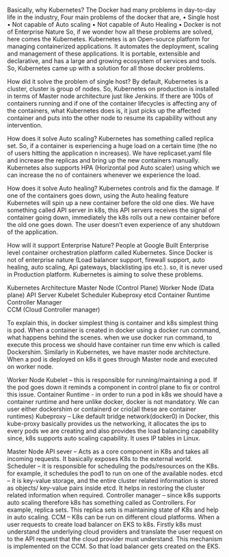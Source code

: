 Basically, why Kubernetes?
The Docker had many problems in day-to-day life in the industry,
Four main problems of the docker that are,
    •	Single host
    •	Not capable of Auto scaling
    •	Not capable of Auto Healing
    •	Docker is not of Enterprise Nature
So, if we wonder how all these problems are solved, here comes the Kubernetes.
Kubernetes is an Open-source platform for managing containerized applications. It automates the deployment, scaling and management of these applications. It is portable, extensible and declarative, and has a large and growing ecosystem of services and tools. 
So, Kubernetes came up with a solution for all those docker problems.

How did it solve the problem of single host?
By default, Kubernetes is a cluster, cluster is group of nodes. So, Kubernetes on production is installed in terms of Master node architecture just like Jenkins. 
If there are 100s of containers running and if one of the container lifecycles is affecting any of the containers, what Kubernetes does is, it just picks up the affected container and puts into the other node to resume its capability without any intervention.

How does it solve Auto scaling?
Kubernetes has something called replica set.
So, if a container is experiencing a huge load on a certain time (the no of users hitting the application n increases). We have replicaset.yaml file and increase the replicas and bring up the new containers manually. Kubernetes also supports HPA (Horizontal pod Auto scaler) using which we can increase the no of containers whenever we experience the load.

How does it solve Auto healing?
Kubernetes controls and fix the damage.
If one of the containers goes down, using the Auto healing feature Kubernetes will spin up a new container before the old one dies.
We have something called API server in k8s, this API servers receives the signal of container going down, immediately the k8s rolls out a new container before the old one goes down. The user doesn’t even experience of any shutdown of the application.

How will it support Enterprise Nature?
People at Google Built Enterprise level container orchestration platform called Kubernetes.
Since Docker is not of enterprise nature (Load balancer support, firewall support, auto healing, auto scaling, Api gateways, blacklisting ips etc.). so, it is never used in Production platform. Kubernetes is aiming to solve these problems.

Kubernetes Architecture
Master Node (Control Plane) 	Worker Node (Data plane)
API Server	                    Kubelet
Scheduler	                    Kubeproxy
etcd	                        Container Runtime
Controller Manager	
CCM (Cloud Controller manager)	

To explain this, in docker simplest thing is container and k8s simplest thing is pod.
When a container is created in docker using a docker run command, what happens behind the scenes. when we use docker run command, to execute this process we should have container run time env which is called Dockershim.
Similarly in Kubernetes, we have master node architecture. When a pod is deployed on k8s it goes through Master node and executed on worker node.

Worker Node
Kubelet – this is responsible for running/maintaining a pod. If the pod goes down it reminds a component in control plane to fix or control this issue.
Container Runtime - in order to run a pod in k8s we should have a container runtime and here unlike docker, docker is not mandatory. We can user either dockershim or containerd or crio(all these are container runtimes)
Kubeproxy – Like default bridge network(docker0) in Docker, this kube-proxy basically provides us the networking, it allocates the ips to every pods we are creating and also provides the load balancing capability since, k8s supports auto scaling capability. It uses IP tables in Linux.

Master Node
API sever – Acts as a core component in K8s and takes all incoming requests. It basically exposes K8s to the external world.
Scheduler – it is responsible for scheduling the pods/resources on the K8s. for example, it schedules the pod1 to run on one of the available nodes.
etcd – it is key-value storage, and the entire cluster related information is stored as objects/ key-value pairs inside etcd. It helps in restoring the cluster related information when required.
Controller manager – since k8s supports auto scaling therefore k8s has something called as Controllers. For example, replica sets. This replica sets is maintaining state of K8s and help in auto scaling.
CCM – K8s can be run on different cloud platforms. When a user requests to create load balancer on EKS to k8s. Firstly k8s must understand the underlying cloud providers and translate the user request on to the API request that the cloud provider must understand. This mechanism is implemented on the CCM. So that load balancer gets created on the EKS.
